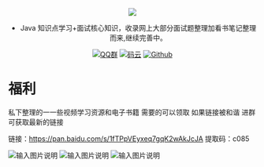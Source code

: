 

<div align="center">  
<img src="https://images.gitee.com/uploads/images/2019/0103/191141_7edb20c3_1478371.png" width=""/>
</br>

* Java 知识点学习+面试核心知识，收录网上大部分面试题整理加看书笔记整理而来,继续完善中。

[![QQ群](https://img.shields.io/badge/QQ%E7%BE%A4-924715723-yellowgreen.svg)](https://jq.qq.com/?_wv=1027&k=5PIRvFq)
[![码云](https://img.shields.io/badge/Gitee-%E7%A0%81%E4%BA%91-yellow.svg)](https://gitee.com/qinxuewu)
[![Github](https://img.shields.io/badge/Github-Github-red.svg)](https://github.com/a870439570)
</div>


# 福利
私下整理的一一些视频学习资源和电子书籍 需要的可以领取 如果链接被和谐 进群可获取最新的链接

链接：https://pan.baidu.com/s/1fTPpVEyxeq7gqK2wAkJcJA 
提取码：c085 

![输入图片说明](https://images.gitee.com/uploads/images/2019/0103/172234_2729e193_1478371.png "屏幕截图.png")
![输入图片说明](https://images.gitee.com/uploads/images/2019/0103/172245_626092bf_1478371.png "屏幕截图.png")
![输入图片说明](https://images.gitee.com/uploads/images/2019/0103/172301_a461a114_1478371.png "屏幕截图.png")
